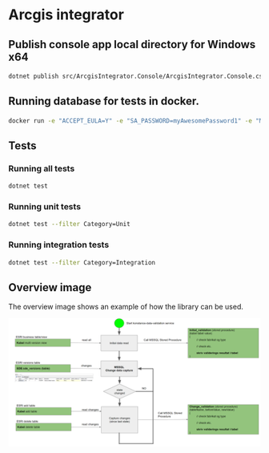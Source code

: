 # Arcgis integrator

## Publish console app local directory for Windows x64

```sh
dotnet publish src/ArcgisIntegrator.Console/ArcgisIntegrator.Console.csproj --sc --runtime win-x64 -o ./publish
```

## Running database for tests in docker.

```sh
docker run -e "ACCEPT_EULA=Y" -e "SA_PASSWORD=myAwesomePassword1" -e "MSSQL_AGENT_ENABLED=True"  -p 1433:1433 -d  mcr.microsoft.com/mssql/server:2019-CU13-ubuntu-20.04
```

## Tests

### Running all tests

```sh
dotnet test
```

### Running unit tests

```sh
dotnet test --filter Category=Unit
```

### Running integration tests

```sh
dotnet test --filter Category=Integration
```

## Overview image

The overview image shows an example of how the library can be used.

![Overview image](docs/overview.png)
